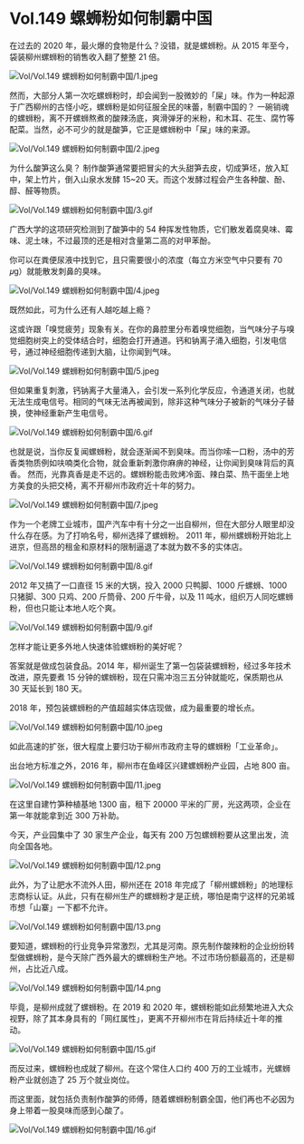 # Vol.149 螺蛳粉如何制霸中国

在过去的 2020 年，最火爆的食物是什么？没错，就是螺蛳粉。从 2015 年至今，袋装柳州螺蛳粉的销售收入翻了整整 21 倍。

![Vol/Vol.149 螺蛳粉如何制霸中国/1.jpeg](https://cdn.jsdelivr.net/gh/qiaoshouzi/static/image/Vol/Vol.149%20螺蛳粉如何制霸中国/1.jpeg)

然而，大部分人第一次吃螺蛳粉时，却会闻到一股微妙的「屎」味。作为一种起源于广西柳州的古怪小吃，螺蛳粉是如何征服全民的味蕾，制霸中国的？
一碗销魂的螺蛳粉，离不开螺蛳熬煮的酸辣汤底，爽滑弹牙的米粉，和木耳、花生、腐竹等配菜。当然，必不可少的就是酸笋，它正是螺蛳粉中「屎」味的来源。

![Vol/Vol.149 螺蛳粉如何制霸中国/2.jpeg](https://cdn.jsdelivr.net/gh/qiaoshouzi/static/image/Vol/Vol.149%20螺蛳粉如何制霸中国/2.jpeg)

为什么酸笋这么臭？
制作酸笋通常要把冒尖的大头甜笋去皮，切成笋坯，放入缸中，架上竹片，倒入山泉水发酵 15\~20 天。而这个发酵过程会产生各种酸、酚、醇、醛等物质。

![Vol/Vol.149 螺蛳粉如何制霸中国/3.gif](https://cdn.jsdelivr.net/gh/qiaoshouzi/static/image/Vol/Vol.149%20螺蛳粉如何制霸中国/3.gif)

广西大学的这项研究检测到了酸笋中的 54 种挥发性物质，它们散发着腐臭味、霉味、泥土味，不过最顶的还是相对含量第二高的对甲苯酚。

你可以在粪便尿液中找到它，且只需要很小的浓度（每立方米空气中只要有 70 𝜇g）就能散发刺鼻的臭味。

![Vol/Vol.149 螺蛳粉如何制霸中国/4.jpeg](https://cdn.jsdelivr.net/gh/qiaoshouzi/static/image/Vol/Vol.149%20螺蛳粉如何制霸中国/4.jpeg)

既然如此，可为什么还有人越吃越上瘾？

这或许跟「嗅觉疲劳」现象有关。在你的鼻腔里分布着嗅觉细胞，当气味分子与嗅觉细胞树突上的受体结合时，细胞会打开通道。钙和钠离子涌入细胞，引发电信号，通过神经细胞传递到大脑，让你闻到气味。

![Vol/Vol.149 螺蛳粉如何制霸中国/5.jpeg](https://cdn.jsdelivr.net/gh/qiaoshouzi/static/image/Vol/Vol.149%20螺蛳粉如何制霸中国/5.jpeg)

但如果重复刺激，钙钠离子大量涌入，会引发一系列化学反应，令通道关闭，也就无法生成电信号。相同的气味无法再被闻到，除非这种气味分子被新的气味分子替换，使神经重新产生电信号。

![Vol/Vol.149 螺蛳粉如何制霸中国/6.gif](https://cdn.jsdelivr.net/gh/qiaoshouzi/static/image/Vol/Vol.149%20螺蛳粉如何制霸中国/6.gif)

也就是说，当你反复闻螺蛳粉，就会逐渐闻不到臭味。而当你嗦一口粉，汤中的芳香类物质例如呋喃类化合物，就会重新刺激你麻痹的神经，让你闻到臭味背后的真香。
然而，光靠真香是走不远的。螺蛳粉能击败烤冷面、辣白菜、热干面坐上地方美食的头把交椅，离不开柳州市政府近十年的努力。

![Vol/Vol.149 螺蛳粉如何制霸中国/7.jpeg](https://cdn.jsdelivr.net/gh/qiaoshouzi/static/image/Vol/Vol.149%20螺蛳粉如何制霸中国/7.jpeg)

作为一个老牌工业城市，国产汽车中有十分之一出自柳州，但在大部分人眼里却没什么存在感。为了打响名号，柳州选择了螺蛳粉。
2011 年，柳州螺蛳粉开始北上进京，但高昂的租金和原材料的限制逼退了本就为数不多的实体店。

![Vol/Vol.149 螺蛳粉如何制霸中国/8.gif](https://cdn.jsdelivr.net/gh/qiaoshouzi/static/image/Vol/Vol.149%20螺蛳粉如何制霸中国/8.gif)

2012 年又搞了一口直径 15 米的大锅，投入 2000 只鸭脚、1000 斤螺蛳、1000 只猪脚、300 只鸡、200 斤筒骨、200 斤牛骨，以及 11 吨水，组织万人同吃螺蛳粉，但也只能让本地人吃个爽。

![Vol/Vol.149 螺蛳粉如何制霸中国/9.gif](https://cdn.jsdelivr.net/gh/qiaoshouzi/static/image/Vol/Vol.149%20螺蛳粉如何制霸中国/9.gif)

怎样才能让更多外地人快速体验螺蛳粉的美好呢？

答案就是做成包装食品。2014 年，柳州诞生了第一包袋装螺蛳粉，经过多年技术改进，原先要煮 15 分钟的螺蛳粉，现在只需冲泡三五分钟就能吃，保质期也从 30 天延长到 180 天。

2018 年，预包装螺蛳粉的产值超越实体店现做，成为最重要的增长点。

![Vol/Vol.149 螺蛳粉如何制霸中国/10.jpeg](https://cdn.jsdelivr.net/gh/qiaoshouzi/static/image/Vol/Vol.149%20螺蛳粉如何制霸中国/10.jpeg)

如此高速的扩张，很大程度上要归功于柳州市政府主导的螺蛳粉「工业革命」。

出台地方标准之外，2016 年，柳州市在鱼峰区兴建螺蛳粉产业园，占地 800 亩。

![Vol/Vol.149 螺蛳粉如何制霸中国/11.jpeg](https://cdn.jsdelivr.net/gh/qiaoshouzi/static/image/Vol/Vol.149%20螺蛳粉如何制霸中国/11.jpeg)

在这里自建竹笋种植基地 1300 亩，租下 20000 平米的厂房，光这两项，企业在第一年就能拿到近 300 万补助。

今天，产业园集中了 30 家生产企业，每天有 200 万包螺蛳粉要从这里出发，流向全国各地。

![Vol/Vol.149 螺蛳粉如何制霸中国/12.png](https://cdn.jsdelivr.net/gh/qiaoshouzi/static/image/Vol/Vol.149%20螺蛳粉如何制霸中国/12.png)

此外，为了让肥水不流外人田，柳州还在 2018 年完成了「柳州螺蛳粉」的地理标志商标认证。从此，只有在柳州生产的螺蛳粉才是正统，哪怕是南宁这样的兄弟城市想「山寨」一下都不允许。

![Vol/Vol.149 螺蛳粉如何制霸中国/13.png](https://cdn.jsdelivr.net/gh/qiaoshouzi/static/image/Vol/Vol.149%20螺蛳粉如何制霸中国/13.png)

要知道，螺蛳粉的行业竞争异常激烈，尤其是河南。原先制作酸辣粉的企业纷纷转型做螺蛳粉，是今天除广西外最大的螺蛳粉生产地。不过市场份额最高的，还是柳州，占比近八成。

![Vol/Vol.149 螺蛳粉如何制霸中国/14.png](https://cdn.jsdelivr.net/gh/qiaoshouzi/static/image/Vol/Vol.149%20螺蛳粉如何制霸中国/14.png)

毕竟，是柳州成就了螺蛳粉。在 2019 和 2020 年，螺蛳粉能如此频繁地进入大众视野，除了其本身具有的「网红属性」，更离不开柳州市在背后持续近十年的推动。

![Vol/Vol.149 螺蛳粉如何制霸中国/15.gif](https://cdn.jsdelivr.net/gh/qiaoshouzi/static/image/Vol/Vol.149%20螺蛳粉如何制霸中国/15.gif)

而反过来，螺蛳粉也成就了柳州。在这个常住人口约 400 万的工业城市，光螺蛳粉产业就创造了 25 万个就业岗位。

而这里面，就包括负责制作酸笋的师傅，随着螺蛳粉制霸全国，他们再也不必因为身上带着一股臭味而感到心酸了。

![Vol/Vol.149 螺蛳粉如何制霸中国/16.gif](https://cdn.jsdelivr.net/gh/qiaoshouzi/static/image/Vol/Vol.149%20螺蛳粉如何制霸中国/16.gif)
